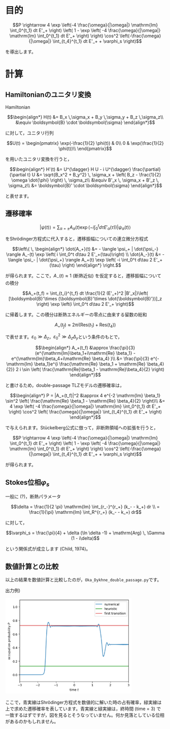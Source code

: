 # 目的
```math
P
\rightarrow 4 \exp \left(-4 \frac{\omega}{|\omega|} \mathrm{Im} \int_0^{t_1} dt E'_+  \right) \left( 1 - \exp \left( -4 \frac{\omega}{|\omega|} \mathrm{Im} \int_0^{t_1} dt E'_+  \right) \right) \cos^2 \left(-\frac{\omega}{|\omega|} \int_{t_4}^{t_1} dt E'_+ + \varphi_s \right)
```
を導出します。

# 計算
## Hamiltonianのユニタリ変換
Hamiltonian
```math
\begin{align*}
H(t)
&= B_x \,\sigma_x + B_y \,\sigma_y + B_z \,\sigma_z\\
&\equiv \boldsymbol{B} \cdot \boldsymbol{\sigma} 
\end{align*}
```
に対して，ユニタリ行列
```math
U(t)
=
\begin{pmatrix} 
    \exp(-\frac{1}{2} \phi(t)) & 0\\
    0 & \exp(\frac{1}{2} \phi(t))\\
\end{pmatrix}
```
を用いたユニタリ変換を行うと，
```math
\begin{align*}
    H'(t)
    &= U^{\dagger} H U - i U^{\dagger} \frac{\partial}{\partial t} U
    &= \sqrt{B_x^2 + B_y^2} \, \sigma_x + \left( B_z - \frac{1}{2} \omega \dot{\phi} \right) \, \sigma_z\\
    &\equiv B'_x \, \sigma_x + B'_z \, \sigma_z\\
    &= \boldsymbol{B}' \cdot \boldsymbol{\sigma}
\end{align*}
```
と表せます。

## 遷移確率
```math
|\psi(t) \rangle
= \sum_{\alpha = \pm} A_{\alpha}(t) \exp \left( -i \int_0^t d\tau E'_{\alpha}(\tau) \right) | \psi_{\alpha}(t) \rangle
```
をShrödinger方程式に代入すると，遷移振幅についての連立微分方程式
```math
\left\{ \,
    \begin{align*}
        \dot{A_+}(t)
        &= - \langle \psi_+ | \dot{\psi_-} \rangle A_-(t) \exp \left( i \int_0^t d\tau 2 E'_+(\tau)\right) \\
        \dot{A_-}(t)
        &= - \langle \psi_- | \dot{\psi_+} \rangle A_+(t) \exp \left( -i \int_0^t d\tau 2 E'_+(\tau) \right)
    \end{align*}
\right.
```
が得られます。ここで，$`A_-(t) \approx 1`$ (断熱近似) を仮定すると，遷移振幅についての積分
```math
A_+(t_f)
= \int_{t_i}^{t_f} dt \frac{1}{2 (E'_+)^2 |B'_x|}\left( [\boldsymbol{B}'\times (\boldsymbol{B}'\times \dot{\boldsymbol{B}'})]_z \right) \exp \left(i \int_0^t d\tau 2 E'_+ \right)
```
に帰着します。この積分は断熱エネルギーの零点に由来する留数の総和
```math
A_+(t_f)
\approx 2\pi i (\mathrm{Res}(t_1) + \mathrm{Res}(t_4))
```
で表せます。$`\varepsilon_0 \gg \Delta_z`$，$`\varepsilon_0^2 \gg \Delta_z \Delta_y`$という条件のもとで，
```math
\begin{align*}
    A_+(t_f)
    &\approx \frac{\pi}{3} (e^{\mathrm{Im}\beta_1+i\mathrm{Re} \beta_1} - e^{\mathrm{Im}\beta_4+i\mathrm{Re} \beta_4} )\\
    &= \frac{\pi}{3} e^{-\mathrm{Im} \beta_1}e^{i \frac{\mathrm{Re} \beta_1 + \mathrm{Re} \beta_4}{2}} 2 i \sin \left( \frac{\mathrm{Re}\beta_1 - \mathrm{Re}\beta_4}{2} \right)
\end{align*}
```
と書けるため，double-passage TLZモデルの遷移確率は，
```math
\begin{align*}
P
= |A_+(t_f)|^2
&\approx 4 e^{-2 \mathrm{Im} \beta_1} \sin^2 \left( \frac{\mathrm{Re} \beta_1 - \mathrm{Re} \beta_4}{2} \right)\\
&= 4 \exp \left( -4 \frac{\omega}{|\omega|} \mathrm{Im} \int_0^{t_1} dt E'_+ \right) \cos^2 \left( \frac{\omega}{|\omega|} \int_{t_4}^{t_1} dt E'_+  \right)
\end{align*}
```
で与えられます。Stückelberg公式に倣って，非断熱領域への拡張を行うと，
```math
P
\rightarrow 4 \exp \left(-4 \frac{\omega}{|\omega|} \mathrm{Im} \int_0^{t_1} dt E'_+  \right) \left( 1 - \exp \left( -4 \frac{\omega}{|\omega|} \mathrm{Im} \int_0^{t_1} dt E'_+  \right) \right) \cos^2 \left(-\frac{\omega}{|\omega|} \int_{t_4}^{t_1} dt E'_+ + \varphi_s \right)
```
が得られます。

## Stokes位相$`\varphi_s`$
一般に (?)，断熱パラメータ
```math
\delta
= \frac{1}{2 \pi} \mathrm{Im} \int_{r_-}^{r_+} (k_- - k_+) dr \\
= \frac{1}{\pi} \mathrm{Im} \int_R^{r_+} (k_- - k_+) dr
```
に対して，
```math
\varphi_s
= \frac{\pi}{4} + \delta (\ln \delta -1) + \mathrm{Arg} \, \Gamma (1 - i\delta)
```
という関係式が成立します (Child, 1974)。

## 数値計算との比較
以上の結果を数値計算と比較したのが，`Oka_Dykhne_double_passage.py`です。

出力例)

<img src="../resources/double_passage_ex.png" alt="出力例" height=300>

ここで，青実線はShrödinger方程式を数値的に解いた時の占有確率，緑実線は上で求めた遷移確率を表しています。青実線と緑実線は，終時間 (time = 3) で一致するはずですが，図を見るとそうなっていません。何か見落としている位相があるのかもしれません。